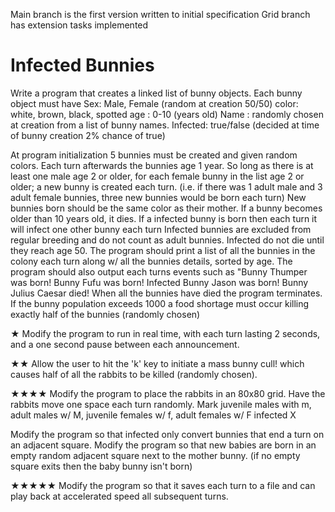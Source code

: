 Main branch is the first version written to initial specification
Grid branch has extension tasks implemented

# Infected Bunnies

Write a program that creates a linked list of bunny objects.
Each bunny object must have
Sex: Male, Female (random at creation 50/50)
color: white, brown, black, spotted
age : 0-10 (years old)
Name : randomly chosen at creation from a list of bunny names.
Infected: true/false (decided at time of bunny creation 2% chance of true)

At program initialization 5 bunnies must be created and given random colors.
Each turn afterwards the bunnies age 1 year.
So long as there is at least one male age 2 or older, for each female bunny in the list age 2 or older;
a new bunny is created each turn. (i.e. if there was 1 adult male and 3 adult female bunnies, three new bunnies would be born each turn)
New bunnies born should be the same color as their mother.
If a bunny becomes older than 10 years old, it dies.
If a infected bunny is born then each turn it will infect one other bunny each turn
Infected bunnies are excluded from regular breeding and do not count as adult bunnies.
Infected do not die until they reach age 50.
The program should print a list of all the bunnies in the colony each turn along w/ all the bunnies details, sorted by age.
The program should also output each turns events such as
"Bunny Thumper was born!
Bunny Fufu was born!
Infected Bunny Jason was born!
Bunny Julius Caesar died!
When all the bunnies have died the program terminates.
If the bunny population exceeds 1000 a food shortage must occur killing exactly half of the bunnies (randomly chosen)

★ Modify the program to run in real time, with each turn lasting 2 seconds, and a one second pause between each announcement.

★★ Allow the user to hit the 'k' key to initiate a mass bunny cull! which causes half of all the rabbits to be killed (randomly chosen).

★★★★ Modify the program to place the rabbits in an 80x80 grid. Have the rabbits move one space each turn randomly.
Mark juvenile males with m, adult males w/ M,
juvenile females w/ f, adult females w/ F
infected X

Modify the program so that infected only convert bunnies that end a turn on an adjacent square.
Modify the program so that new babies are born in an empty random adjacent square next to the mother bunny. (if no empty square exits then the baby bunny isn't born)

★★★★★ Modify the program so that it saves each turn to a file and can play back at accelerated speed all subsequent turns.